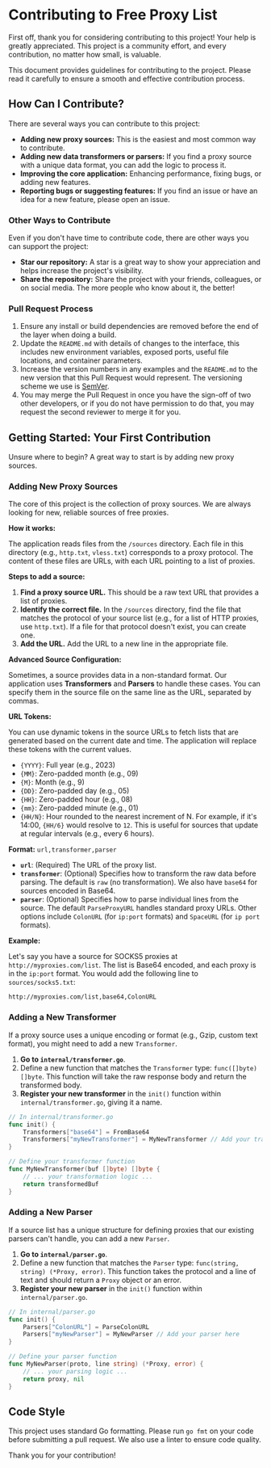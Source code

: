 # Contributing to Free Proxy List

First off, thank you for considering contributing to this project! Your help is greatly appreciated. This project is a community effort, and every contribution, no matter how small, is valuable.

This document provides guidelines for contributing to the project. Please read it carefully to ensure a smooth and effective contribution process.

## How Can I Contribute?

There are several ways you can contribute to this project:

- **Adding new proxy sources:** This is the easiest and most common way to contribute.
- **Adding new data transformers or parsers:** If you find a proxy source with a unique data format, you can add the logic to process it.
- **Improving the core application:** Enhancing performance, fixing bugs, or adding new features.
- **Reporting bugs or suggesting features:** If you find an issue or have an idea for a new feature, please open an issue.

### Other Ways to Contribute

Even if you don't have time to contribute code, there are other ways you can support the project:

- **Star our repository:** A star is a great way to show your appreciation and helps increase the project's visibility.
- **Share the repository:** Share the project with your friends, colleagues, or on social media. The more people who know about it, the better!

### Pull Request Process

1.  Ensure any install or build dependencies are removed before the end of the layer when doing a build.
2.  Update the `README.md` with details of changes to the interface, this includes new environment variables, exposed ports, useful file locations, and container parameters.
3.  Increase the version numbers in any examples and the `README.md` to the new version that this Pull Request would represent. The versioning scheme we use is [SemVer](http://semver.org/).
4.  You may merge the Pull Request in once you have the sign-off of two other developers, or if you do not have permission to do that, you may request the second reviewer to merge it for you.

## Getting Started: Your First Contribution

Unsure where to begin? A great way to start is by adding new proxy sources.

### Adding New Proxy Sources

The core of this project is the collection of proxy sources. We are always looking for new, reliable sources of free proxies.

**How it works:**

The application reads files from the `/sources` directory. Each file in this directory (e.g., `http.txt`, `vless.txt`) corresponds to a proxy protocol. The content of these files are URLs, with each URL pointing to a list of proxies.

**Steps to add a source:**

1.  **Find a proxy source URL.** This should be a raw text URL that provides a list of proxies.
2.  **Identify the correct file.** In the `/sources` directory, find the file that matches the protocol of your source list (e.g., for a list of HTTP proxies, use `http.txt`). If a file for that protocol doesn't exist, you can create one.
3.  **Add the URL.** Add the URL to a new line in the appropriate file.

**Advanced Source Configuration:**

Sometimes, a source provides data in a non-standard format. Our application uses **Transformers** and **Parsers** to handle these cases. You can specify them in the source file on the same line as the URL, separated by commas.

**URL Tokens:**

You can use dynamic tokens in the source URLs to fetch lists that are generated based on the current date and time. The application will replace these tokens with the current values.

-   `{YYYY}`: Full year (e.g., 2023)
-   `{MM}`: Zero-padded month (e.g., 09)
-   `{M}`: Month (e.g., 9)
-   `{DD}`: Zero-padded day (e.g., 05)
-   `{HH}`: Zero-padded hour (e.g., 08)
-   `{mm}`: Zero-padded minute (e.g., 01)
-   `{HH/N}`: Hour rounded to the nearest increment of N. For example, if it's 14:00, `{HH/6}` would resolve to `12`. This is useful for sources that update at regular intervals (e.g., every 6 hours).

**Format:** `url,transformer,parser`

-   **`url`**: (Required) The URL of the proxy list.
-   **`transformer`**: (Optional) Specifies how to transform the raw data before parsing. The default is `raw` (no transformation). We also have `base64` for sources encoded in Base64.
-   **`parser`**: (Optional) Specifies how to parse individual lines from the source. The default `ParseProxyURL` handles standard proxy URLs. Other options include `ColonURL` (for `ip:port` formats) and `SpaceURL` (for `ip port` formats).

**Example:**

Let's say you have a source for SOCKS5 proxies at `http://myproxies.com/list`. The list is Base64 encoded, and each proxy is in the `ip:port` format. You would add the following line to `sources/socks5.txt`:

```
http://myproxies.com/list,base64,ColonURL
```

### Adding a New Transformer

If a proxy source uses a unique encoding or format (e.g., Gzip, custom text format), you might need to add a new `Transformer`.

1.  **Go to `internal/transformer.go`**.
2.  Define a new function that matches the `Transformer` type: `func([]byte) []byte`. This function will take the raw response body and return the transformed body.
3.  **Register your new transformer** in the `init()` function within `internal/transformer.go`, giving it a name.

```go
// In internal/transformer.go
func init() {
    Transformers["base64"] = FromBase64
    Transformers["myNewTransformer"] = MyNewTransformer // Add your transformer here
}

// Define your transformer function
func MyNewTransformer(buf []byte) []byte {
    // ... your transformation logic ...
    return transformedBuf
}
```

### Adding a New Parser

If a source list has a unique structure for defining proxies that our existing parsers can't handle, you can add a new `Parser`.

1.  **Go to `internal/parser.go`**.
2.  Define a new function that matches the `Parser` type: `func(string, string) (*Proxy, error)`. This function takes the protocol and a line of text and should return a `Proxy` object or an error.
3.  **Register your new parser** in the `init()` function within `internal/parser.go`.

```go
// In internal/parser.go
func init() {
    Parsers["ColonURL"] = ParseColonURL
    Parsers["myNewParser"] = MyNewParser // Add your parser here
}

// Define your parser function
func MyNewParser(proto, line string) (*Proxy, error) {
    // ... your parsing logic ...
    return proxy, nil
}
```

## Code Style

This project uses standard Go formatting. Please run `go fmt` on your code before submitting a pull request. We also use a linter to ensure code quality.

Thank you for your contribution!

